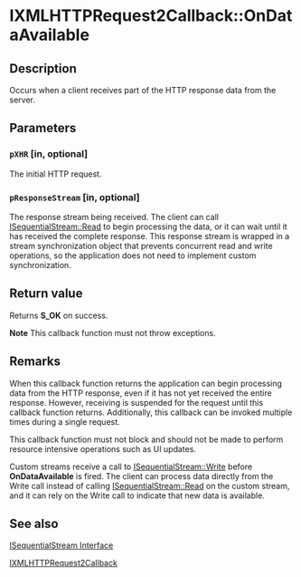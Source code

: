 # IXMLHTTPRequest2Callback::OnDataAvailable

## Description

Occurs when a client receives part of the HTTP response data from the server.

## Parameters

### `pXHR` [in, optional]

The initial HTTP request.

### `pResponseStream` [in, optional]

The response stream being received. The client can call [ISequentialStream::Read](https://learn.microsoft.com/windows/desktop/api/objidl/nf-objidl-isequentialstream-read) to begin processing the data, or it can wait until it has received the complete response. This response stream is wrapped in a stream synchronization object that prevents concurrent read and write operations, so the application does not need to implement custom synchronization.

## Return value

Returns **S_OK** on success.

**Note** This callback function must not throw exceptions.

## Remarks

When this callback function returns the application can begin processing data from the HTTP response, even if it has not yet received the entire response. However, receiving is suspended for the request until this callback function returns. Additionally, this callback can be invoked multiple times during a single request.

This callback function must not block and should not be made to perform resource intensive operations such as UI updates.

Custom streams receive a call to [ISequentialStream::Write](https://learn.microsoft.com/windows/desktop/api/objidl/nf-objidl-isequentialstream-write) before **OnDataAvailable** is fired. The client can process data directly from the Write call instead of calling [ISequentialStream::Read](https://learn.microsoft.com/windows/desktop/api/objidl/nf-objidl-isequentialstream-read) on the custom stream, and it can rely on the Write call to indicate that new data is available.

## See also

[ISequentialStream Interface](https://learn.microsoft.com/windows/desktop/api/objidl/nn-objidl-isequentialstream)

[IXMLHTTPRequest2Callback](https://learn.microsoft.com/previous-versions/windows/desktop/api/msxml6/nn-msxml6-ixmlhttprequest2callback)